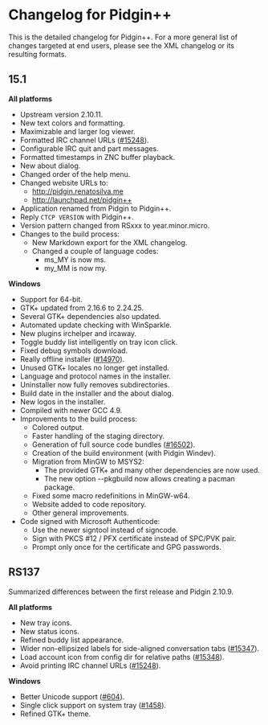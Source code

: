 # Changelog for Pidgin++

This is the detailed changelog for Pidgin++. For a more general list of changes
targeted at end users, please see the XML changelog or its resulting formats.


## 15.1

**All platforms**
* Upstream version 2.10.11.
* New text colors and formatting.
* Maximizable and larger log viewer.
* Formatted IRC channel URLs ([#15248][3]).
* Configurable IRC quit and part messages.
* Formatted timestamps in ZNC buffer playback.
* New about dialog.
* Changed order of the help menu.
* Changed website URLs to:
    - http://pidgin.renatosilva.me
    - http://launchpad.net/pidgin++
* Application renamed from Pidgin to Pidgin++.
* Reply `CTCP VERSION` with Pidgin++.
* Version pattern changed from RSxxx to year.minor.micro.
* Changes to the build process:
    - New Markdown export for the XML changelog.
    - Changed a couple of language codes:
        - ms_MY is now ms.
        - my_MM is now my.

**Windows**
* Support for 64-bit.
* GTK+ updated from 2.16.6 to 2.24.25.
* Several GTK+ dependencies also updated.
* Automated update checking with WinSparkle.
* New plugins irchelper and ircaway.
* Toggle buddy list intelligently on tray icon click.
* Fixed debug symbols download.
* Really offline installer ([#14970][7]).
* Unused GTK+ locales no longer get installed.
* Language and protocol names in the installer.
* Uninstaller now fully removes subdirectories.
* Build date in the installer and the about dialog.
* New logos in the installer.
* Compiled with newer GCC 4.9.
* Improvements to the build process:
    - Colored output.
    - Faster handling of the staging directory.
    - Generation of full source code bundles ([#16502][8]).
    - Creation of the build environment (with Pidgin Windev).
    - Migration from MinGW to MSYS2:
        - The provided GTK+ and many other dependencies are now used.
        - The new option --pkgbuild now allows creating a pacman package.
    - Fixed some macro redefinitions in MinGW-w64.
    - Website added to code repository.
    - Other general improvements.
* Code signed with Microsoft Authenticode:
    - Use the newer signtool instead of signcode.
    - Sign with PKCS #12 / PFX certificate instead of SPC/PVK pair.
    - Prompt only once for the certificate and GPG passwords.


## RS137

Summarized differences between the first release and Pidgin 2.10.9.

**All platforms**
* New tray icons.
* New status icons.
* Refined buddy list appearance.
* Wider non-ellipsized labels for side-aligned conversation tabs ([#15347][5]).
* Load account icon from config dir for relative paths ([#15348][4]).
* Avoid printing IRC channel URLs ([#15248][3]).

**Windows**
* Better Unicode support ([#604][2]).
* Single click support on system tray ([#1458][1]).
* Refined GTK+ theme.


[1]: https://developer.pidgin.im/ticket/1458
[2]: https://developer.pidgin.im/ticket/604
[3]: https://developer.pidgin.im/ticket/15248
[4]: https://developer.pidgin.im/ticket/15348
[5]: https://developer.pidgin.im/ticket/15347
[6]: https://developer.pidgin.im/ticket/16285
[7]: https://developer.pidgin.im/ticket/14970
[8]: https://developer.pidgin.im/ticket/16502
